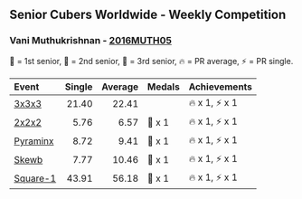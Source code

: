 ## Senior Cubers Worldwide - Weekly Competition
### Vani Muthukrishnan - [2016MUTH05](https://www.worldcubeassociation.org/persons/2016MUTH05)

🥇 = 1st senior, 🥈 = 2nd senior, 🥉 = 3rd senior, 🔥 = PR average, ⚡ = PR single.

| Event | Single | Average | Medals | Achievements|
| :-- | --: | --: | :-- | :-- |
| [3x3x3](vani_muthukrishnan/333.md) | 21.40 | 22.41 |  | <span style="white-space: nowrap">🔥 x 1</span>, <span style="white-space: nowrap">⚡ x 1</span> |
| [2x2x2](vani_muthukrishnan/222.md) | 5.76 | 6.57 | <span style="white-space: nowrap">🥉 x 1</span> | <span style="white-space: nowrap">🔥 x 1</span>, <span style="white-space: nowrap">⚡ x 1</span> |
| [Pyraminx](vani_muthukrishnan/pyram.md) | 8.72 | 9.41 | <span style="white-space: nowrap">🥈 x 1</span> | <span style="white-space: nowrap">🔥 x 1</span>, <span style="white-space: nowrap">⚡ x 1</span> |
| [Skewb](vani_muthukrishnan/skewb.md) | 7.77 | 10.46 | <span style="white-space: nowrap">🥈 x 1</span> | <span style="white-space: nowrap">🔥 x 1</span>, <span style="white-space: nowrap">⚡ x 1</span> |
| [Square-1](vani_muthukrishnan/sq1.md) | 43.91 | 56.18 | <span style="white-space: nowrap">🥉 x 1</span> | <span style="white-space: nowrap">🔥 x 1</span>, <span style="white-space: nowrap">⚡ x 1</span> |

<!-- Global site tag (gtag.js) - Google Analytics -->
<script async src="https://www.googletagmanager.com/gtag/js?id=UA-86348435-3"></script>
<script>window.dataLayer = window.dataLayer || []; function gtag() {dataLayer.push(arguments);} gtag('js', new Date()); gtag('config', 'UA-86348435-3');</script>
